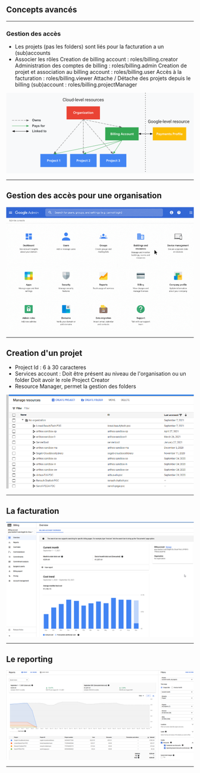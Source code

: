 ## Concepts avancés

----

### Gestion des accès
* Les projets (pas les folders) sont liés pour la facturation a un (sub)accounts
* Associer les rôles 
	Creation de billing account : roles/billing.creator
	Administration des comptes de billing : roles/billing.admin
	Creation de projet et association au billing account : roles/billing.user
	Accès à la facturation : roles/billing.viewer
	Attache / Détache des projets depuis le billing (sub)account : roles/billing.projectManager
	
<img src="img/access-control-org.png" style="background:none; border:none; box-shadow:none;"/>

----

## Gestion des accès pour une organisation
<img src="img/console-admin.png" style="background:none; border:none; box-shadow:none;"/>

----

## Creation d'un projet
* Project Id : 6 à 30 caracteres
* Services account :
	Doit être présent au niveau de l'organisation ou un folder
	Doit avoir le role Project Creator
* Resource Manager, permet la gestion des folders 

<img src="img/manage-resources.png" style="background:none; border:none; box-shadow:none;"/>

----

## La facturation
<img src="img/billing-gcp.png" style="background:none; border:none; box-shadow:none;"/>

----

## Le reporting
<img src="img/billing-gcp2.png" style="background:none; border:none; box-shadow:none;"/>

----
